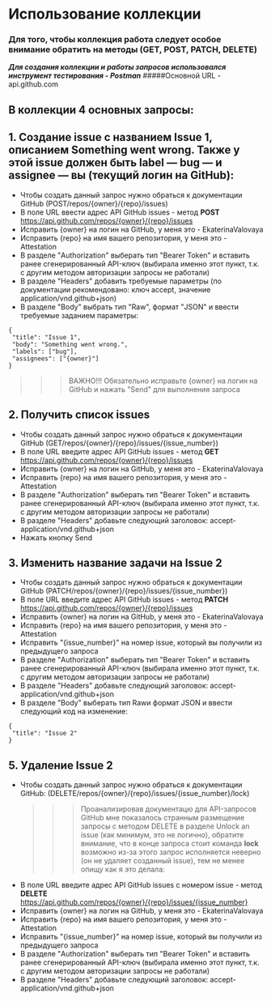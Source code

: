 # Использование коллекции
### Для того, чтобы коллекция работа следует особое внимание обратить на методы (GET, POST, PATCH, DELETE)
***Для создания коллекции и работы запросов использовался инструмент тестирования - Postman***
#####Основной URL - api.github.com

## В коллекции 4 основных запросы:
## 1. Создание issue с названием Issue 1, описанием Something went wrong. Также у этой issue должен быть label — bug — и assignee — вы (текущий логин на GitHub):
   - Чтобы создать данный запрос нужно обраться к документации GitHub (POST/repos/{owner}/{repo}/issues)
   - В поле URL ввести адрес API GitHub issues - метод **POST** https://api.github.com/repos/{owner}/{repo}/issues
   - Исправить {owner} на логин на GitHub, у меня это - EkaterinaValovaya
   - Исправить {repo} на имя вашего репозитория, у меня это - Attestation
   - В разделе "Authorization" выберать тип "Bearer Token" и вставить ранее сгенерированный API-ключ (выбирала именно этот пункт, т.к. с другим методом авторизации запросы не работали)
   - В разделе "Headers" добавить требуемые параметры (по документации рекомендовано: ключ accept, значение application/vnd.github+json)
   - В разделе "Body" выбрать тип "Raw", формат "JSON" и ввести требуемые заданием параметры:

```
{
 "title": "Issue 1",
 "body": "Something went wrong.",
 "labels": ["bug"],
 "assignees": ["{owner}"]
}
```
>>> ВАЖНО!!! Обязательно исправьте {owner} на логин на GitHub и нажать "Send" для выполнения запроса
  
## 2. Получить список issues 
- Чтобы создать данный запрос нужно обраться к документации GitHub (GET/repos/{owner}/{repo}/issues/{issue_number})
- В поле URL введите адрес API GitHub issues - метод **GET** https://api.github.com/repos/{owner}/{repo}/issues
- Исправить {owner} на логин на GitHub, у меня это - EkaterinaValovaya
- Исправить {repo} на имя вашего репозитория, у меня это - Attestation
- В разделе "Authorization" выберать тип "Bearer Token" и вставить ранее сгенерированный API-ключ (выбирала именно этот пункт, т.к. с другим методом авторизации запросы не работали)
- В разделе "Headers" добавьте следующий заголовок: accept-application/vnd.github+json
- Нажать кнопку Send
  
## 3. Изменить название задачи на Issue 2
- Чтобы создать данный запрос нужно обраться к документации GitHub (PATCH/repos/{owner}/{repo}/issues/{issue_number})
- В поле URL введите адрес API GitHub issues - метод **PATCH**  https://api.github.com/repos/{owner}/{repo}/issues
- Исправить {owner} на логин на GitHub, у меня это - EkaterinaValovaya
- Исправить {repo} на имя вашего репозитория, у меня это - Attestation
- Исправить "{issue_number}" на номер issue, который вы получили из предыдущего запроса
- В разделе "Authorization" выберать тип "Bearer Token" и вставить ранее сгенерированный API-ключ (выбирала именно этот пункт, т.к. с другим методом авторизации запросы не работали)
- В разделе "Headers" добавьте следующий заголовок: accept-application/vnd.github+json
- В разделе "Body" выберать тип Rawи формат JSON и ввести следующий код на изменение:
```
{
 "title": "Issue 2"
}
```
## 5. Удаление Issue 2
- Чтобы создать данный запрос нужно обраться к документации GitHub: (DELETE/repos/{owner}/{repo}/issues/{issue_number}/lock)
  >>> Проанализировав документацю для API-запросов GitHub мне показалось странным размещение запросы с методом DELETE в разделе Unlock an issue (как минимум, это не логично), обратите внимание, что в конце запроса стоит команда **lock** возможно из-за этого запрос исполняется неверно (он не удаляет созданный issue), тем не менее опищу как я это делала:
- В поле URL введите адрес API GitHub issues с номером issue - метод **DELETE** https://api.github.com/repos/{owner}/{repo}/issues/{issue_number}
- Исправить {owner} на логин на GitHub, у меня это - EkaterinaValovaya
- Исправить {repo} на имя вашего репозитория, у меня это - Attestation
- Исправить "{issue_number}" на номер issue, который вы получили из предыдущего запроса
- В разделе "Authorization" выберать тип "Bearer Token" и вставить ранее сгенерированный API-ключ (выбирала именно этот пункт, т.к. с другим методом авторизации запросы не работали)
- В разделе "Headers" добавьте следующий заголовок: accept-application/vnd.github+json
  
